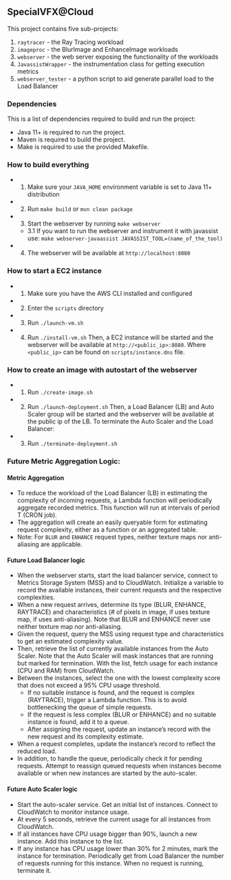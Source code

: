 ## SpecialVFX@Cloud

This project contains five sub-projects:

1. `raytracer` - the Ray Tracing workload
2. `imageproc` - the BlurImage and EnhanceImage workloads
3. `webserver` - the web server exposing the functionality of the workloads
4. `JavassistWrapper` - the instrumentation class for getting execution metrics
5. `webserver_tester` - a python script to aid generate parallel load to the Load Balancer

### Dependencies

This is a list of dependencies required to build and run the project:

- Java 11+ is required to run the project.
- Maven is required to build the project.
- Make is required to use the provided Makefile.

### How to build everything

- 1. Make sure your `JAVA_HOME` environment variable is set to Java 11+ distribution
- 2. Run `make build` or `mvn clean package`
- 3. Start the webserver by running `make webserver`
  - 3.1 If you want to run the webserver and instrument it with javassist use:
    `make webserver-javaassist JAVASSIST_TOOL=(name_of_the_tool)`
- 4. The webserver will be available at `http://localhost:8080`

### How to start a EC2 instance

- 1. Make sure you have the AWS CLI installed and configured
- 2. Enter the `scripts` directory
- 3. Run `./launch-vm.sh`
- 4. Run `./install-vm.sh`
Then, a EC2 instance will be started and the webserver will be available at
`http://<public_ip>:8080`. Where `<public_ip>` can be found on `scripts/instance.dns` file.

### How to create an image with autostart of the webserver
- 1. Run `./create-image.sh`
- 2. Run `./launch-deployment.sh`
Then, a Load Balancer (LB) and Auto Scaler group will be started and the webserver will be available at the public ip of the LB. To terminate the Auto Scaler and the Load Balancer:
- 3. Run `./terminate-deployment.sh`


### Future Metric Aggregation Logic:
#### Metric Aggregation

- To reduce the workload of the Load Balancer (LB) in estimating the complexity of incoming requests, a Lambda function will periodically aggregate recorded metrics. This function will run at intervals of period T (CRON job).
- The aggregation will create an easily queryable form for estimating request complexity, either as a function or an aggregated table.
- Note: For `BLUR` and `ENHANCE` request types, neither texture maps nor anti-aliasing are applicable.

#### Future Load Balancer logic

- When the webserver starts, start the load balancer service, connect to Metrics Storage System (MSS) and to CloudWatch. Initialize a variable to record the available instances, their current requests and the respective complexities.
- When a new request arrives, determine its type (BLUR, ENHANCE, RAYTRACE) and characteristics (# of pixels in image, if uses texture map, if uses anti-aliasing). Note that BLUR and ENHANCE never use neither texture map nor anti-aliasing.
- Given the request, query the MSS using request type and characteristics to get an estimated complexity value.
- Then, retrieve the list of currently available instances from the Auto Scaler. Note that the Auto Scaler will mask instances that are running but marked for termination. With the list, fetch usage for each instance (CPU and RAM) from CloudWatch.
- Between the instances, select the one with the lowest complexity score that does not exceed a 95% CPU usage threshold.
    - If no suitable instance is found, and the request is complex (RAYTRACE), trigger a Lambda function. This is to avoid bottlenecking the queue of simple requests.
    - If the request is less complex (BLUR or ENHANCE) and no suitable instance is found, add it to a queue.
    - After assigning the request, update an instance’s record with the new request and its complexity estimate.
- When a request completes, update the instance’s record to reflect the reduced load.
- In addition, to handle the queue, periodically check it for pending requests. Attempt to reassign queued requests when instances become available or when new instances are started by the auto-scaler.

#### Future Auto Scaler logic

- Start the auto-scaler service. Get an initial list of instances. Connect to CloudWatch to monitor instance usage.
- At every 5 seconds, retrieve the current usage for all instances from CloudWatch.
- If all instances have CPU usage bigger than 90%, launch a new instance. Add this instance to the list.
- If any instance has CPU usage lower than 30% for 2 minutes, mark the instance for termination. Periodically get from Load Balancer the number of requests running for this instance. When no request is running, terminate it.
